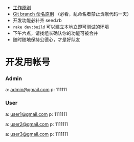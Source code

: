 * [工作原則](https://github.com/xingrowth/fullstack-course/wiki/%E5%9C%98%E9%9A%8A%E5%B7%A5%E4%BD%9C%E5%8E%9F%E5%89%87)
* [Git branch 命名原則](https://github.com/xingrowth/fullstack-course/wiki/Git-branch-%E5%91%BD%E5%90%8D%E8%A6%8F%E5%89%87) （必看，乱命名者禁止贡献代码一天）
* 开发功能必补齐 seed.rb
* `rake dev:build` 可以建立本地立即可测试的环境
* 下午六点，请找组长确认你的功能可被合并
* 随时随地保持公德心，才是好队友

# 开发用帐号

### Admin

a: admin@gmail.com
p: 111111

### User

a: user1@gmail.com
p: 1111111

a: user2@gmail.com
p: 1111111

a: user3@gmail.com
p: 1111111
